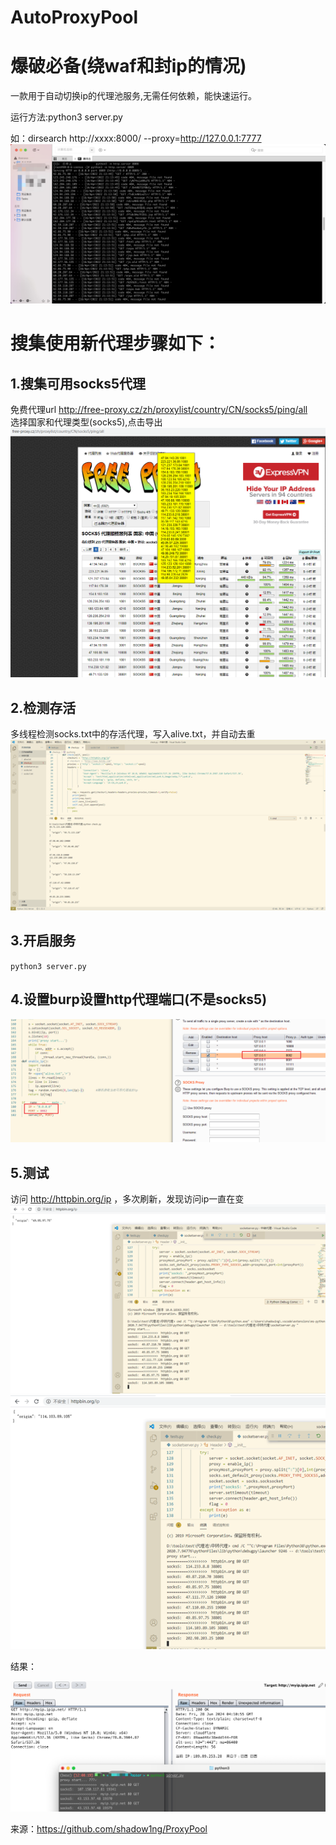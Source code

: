 # AutoProxyPool

# 爆破必备(绕waf和封ip的情况)
一款用于自动切换ip的代理池服务,无需任何依赖，能快速运行。

运行方法:python3 server.py  

如：dirsearch http://xxxx:8000/ --proxy=http://127.0.0.1:7777
![](6.jpg)
# 搜集使用新代理步骤如下：
## 1.搜集可用socks5代理
免费代理url  http://free-proxy.cz/zh/proxylist/country/CN/socks5/ping/all  
选择国家和代理类型(socks5),点击导出
![](1.png)

## 2.检测存活
多线程检测socks.txt中的存活代理，写入alive.txt，并自动去重
![](2.png)


## 3.开启服务
`python3 server.py`

## 4.设置burp设置http代理端口(不是socks5)
![](3.png)

## 5.测试
访问 http://httpbin.org/ip ，多次刷新，发现访问ip一直在变  
![](4.png)
![](5.png)

结果：

![](WX20240628-121133@2x.png)

来源：https://github.com/shadow1ng/ProxyPool

